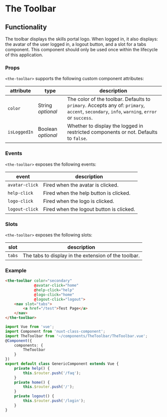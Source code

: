 # The Toolbar

## Functionality

The toolbar displays the skills portal logo. When logged in, it also displays: the avatar of the user logged in, a logout button, and a slot for a tabs component. This component should only be used once within the lifecycle of this application.

### Props

`<the-toolbar>` supports the following custom component attributes:

| attribute | type | description
| --- | --- | ---
| `color` | String *optional* | The color of the toolbar. Defaults to `primary`. Accepts any of: `primary`, `accent`, `secondary`, `info`, `warning`, `error` or `success`.
| `isLoggedIn` | Boolean *optional* | Whether to display the logged in restricted components or not. Defaults to `false`.

### Events

`<the-toolbar>` exposes the following events:

| event | description
| --- | ---
| `avatar-click` | Fired when the avatar is clicked.
| `help-click` | Fired when the help button is clicked.
| `logo-click` | Fired when the logo is clicked.
| `logout-click` | Fired when the logout button is clicked.

### Slots

`<the-toolbar>` exposes the following slots:

| slot | description
| --- | ---
`tabs` | The tabs to display in the extension of the toolbar.

### Example

```html
<the-toolbar color="secondary"
             @avatar-click="home"
             @help-click="help"
             @logo-click="home"
             @logout-click="logout">
    <nav slot="tabs">
        <a href="/test">Test Page</a>
    </nav>
</the-toolbar>
```

```ts
import Vue from 'vue';
import Component from 'nuxt-class-component';
import TheToolbar from '~/components/TheToolbar/TheToolbar.vue';
@Component({
    components: {
        TheToolbar
    }
})
export default class GenericComponent extends Vue {
    private help() {
        this.$router.push('/faq');
    }
    private home() {
        this.$router.push('/');
    }
    private logout() {
        this.$router.push('/login');
    }
}
```